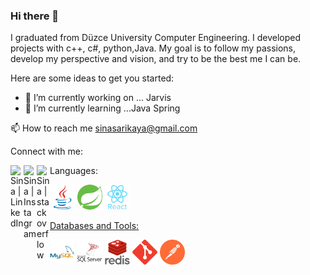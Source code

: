 ### Hi there 👋

<!--
**sinasarikaya/sinasarikaya** is a ✨ _special_ ✨ repository because its `README.md` (this file) appears on your GitHub profile.
-->
I graduated from Düzce University Computer Engineering. I developed projects with c++, c#, python,Java. My goal is to follow my passions, develop my perspective and vision, and try to be the best me I can be.


Here are some ideas to get you started:

- 🔭 I’m currently working on ... Jarvis 
- 🌱 I’m currently learning ...Java Spring

📫 How to reach me sinasarikaya@gmail.com

Connect with me:

<a href="https://www.linkedin.com/in/sina-sarikaya/"><img align="left" src="https://raw.githubusercontent.com/yushi1007/yushi1007/main/images/linkedin.svg" alt="Sina | LinkedIn" width="21px"/></a>
<a href="https://www.instagram.com/sarikayasina/"><img align="left" src="https://raw.githubusercontent.com/yushi1007/yushi1007/main/images/instagram.svg" alt="Sina | Instagram" width="21px"/></a>
<a href="https://stackoverflow.com/users/17071314/sina-sarıkaya"><img align="left" src="https://upload.wikimedia.org/wikipedia/commons/e/ef/Stack_Overflow_icon.svg" alt="Sina | stackoverflow" width="21px"/></a>

Languages:

<a href="https://www.java.com" target="_blank"><img alt="java" src="https://github.com/hakanozer/hakanozer/blob/main/languages_icon/java.svg" width="40" /></a>
<a href="https://spring.io/" target="_blank"><img alt="spring" src="https://github.com/hakanozer/hakanozer/blob/main/languages_icon/spring.svg" width="40" /></a>
<a href="https://reactjs.org/" target="_blank"><img alt="react" src="https://github.com/hakanozer/hakanozer/blob/main/languages_icon/reactjs.svg" width="40" />

Databases and Tools:

<a href="https://www.mysql.com/" target="_blank"><img alt="mysql" src="https://github.com/hakanozer/hakanozer/blob/main/databases_and_tools/mysql.svg" width="40"/></a>
<a href="https://www.microsoft.com/en-us/sql-server" target="_blank"><img alt="mssql" src="https://github.com/hakanozer/hakanozer/blob/main/databases_and_tools/sqlserver.svg" width="40" /></a>
<a href="https://redis.io" target="_blank"><img alt="redis" src="https://github.com/hakanozer/hakanozer/blob/main/databases_and_tools/redis.svg" width="40" /></a>
<a href="https://git-scm.com/" target="_blank"><img alt="git" src="https://github.com/hakanozer/hakanozer/blob/main/databases_and_tools/git.svg" width="40" /></a>
<a href="https://postman.com" target="_blank"><img alt="postman" src="https://github.com/hakanozer/hakanozer/blob/main/databases_and_tools/postman.svg" width="40"/></a>
